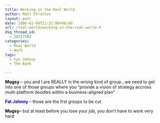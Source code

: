 ```yaml
---
title: Working in the Real World
author: Matt Stratton
layout: post
date: 2006-01-09T21:21:00+00:00
url: /real-world/working-in-the-real-world-4
dsq_thread_id:
  - 28257592
categories:
  - Real World
  - Work
tags:
  - Fat Johnny
  - The Bank

---
```

<span style="color:#000000;"><strong>Mugsy</strong></span> &#8211; you and I are REALLY in the wrong kind of group&#8230;we need to get into one of those groups where you &#8220;provide a vision of strategy accross multi-platform doodles within a business-aligned plan&#8221;
  
<span style="color:#0000ff;"><strong>Fat Johnny</strong></span> &#8211; those are the frst groups to be cut
  
<span style="color:#000000;"><strong>Mugsy</strong></span>&#8211; but at least before you lose your job, you don&#8217;t have to work very hard
